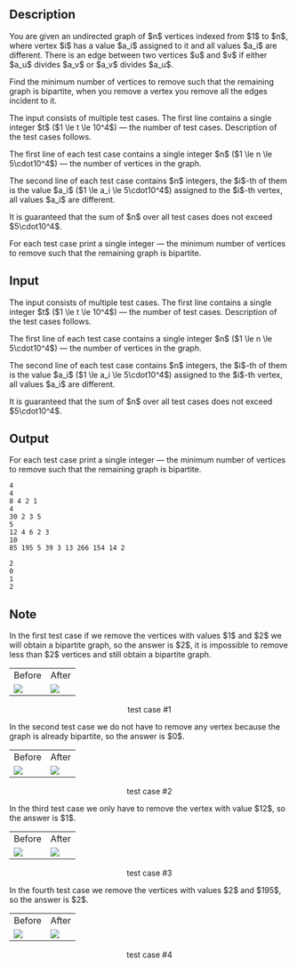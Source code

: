 ## Description

<div><p>You are given an undirected graph of $n$ vertices indexed from $1$ to $n$, where vertex $i$ has a value $a_i$ assigned to it and all values $a_i$ are <span class="tex-font-style-bf">different</span>. There is an edge between two vertices $u$ and $v$ if either $a_u$ divides $a_v$ or $a_v$ divides $a_u$.</p><p>Find the minimum number of vertices to remove such that the remaining graph is bipartite, when you remove a vertex you remove all the edges incident to it.</p></div><div class="input-specification"><p>The input consists of multiple test cases. The first line contains a single integer $t$ ($1 \le t \le 10^4$) — the number of test cases. Description of the test cases follows.</p><p>The first line of each test case contains a single integer $n$ ($1 \le n \le 5\cdot10^4$) — the number of vertices in the graph.</p><p>The second line of each test case contains $n$ integers, the $i$-th of them is the value $a_i$ ($1 \le a_i \le 5\cdot10^4$) assigned to the $i$-th vertex, all values $a_i$ are <span class="tex-font-style-bf">different</span>.</p><p>It is guaranteed that the sum of $n$ over all test cases does not exceed $5\cdot10^4$.</p></div><div class="output-specification"><p>For each test case print a single integer — the minimum number of vertices to remove such that the remaining graph is bipartite.</p></div>

## Input

<p>The input consists of multiple test cases. The first line contains a single integer $t$ ($1 \le t \le 10^4$) — the number of test cases. Description of the test cases follows.</p><p>The first line of each test case contains a single integer $n$ ($1 \le n \le 5\cdot10^4$) — the number of vertices in the graph.</p><p>The second line of each test case contains $n$ integers, the $i$-th of them is the value $a_i$ ($1 \le a_i \le 5\cdot10^4$) assigned to the $i$-th vertex, all values $a_i$ are <span class="tex-font-style-bf">different</span>.</p><p>It is guaranteed that the sum of $n$ over all test cases does not exceed $5\cdot10^4$.</p>

## Output

<p>For each test case print a single integer — the minimum number of vertices to remove such that the remaining graph is bipartite.</p>





```input1|2,3,6,7
4
4
8 4 2 1
4
30 2 3 5
5
12 4 6 2 3
10
85 195 5 39 3 13 266 154 14 2
```




```output1
2
0
1
2
```



## Note

<p>In the first test case if we remove the vertices with values $1$ and $2$ we will obtain a bipartite graph, so the answer is $2$, it is impossible to remove less than $2$ vertices and still obtain a bipartite graph.</p><center> <table class="tex-tabular"><tbody><tr><td class="tex-tabular-border-left tex-tabular-text-align-center tex-tabular-border-right tex-tabular-border-top tex-tabular-border-bottom"><span>Before</span></td><td class="tex-tabular-border-left tex-tabular-text-align-center tex-tabular-border-right tex-tabular-border-top tex-tabular-border-bottom"><span>After</span></td></tr><tr><td class="tex-tabular-border-left tex-tabular-text-align-center tex-tabular-border-right tex-tabular-border-top tex-tabular-border-bottom"><img class="tex-graphics" src="file://x7kuf3zi.png" style="max-width: 100.0%;max-height: 100.0%;"></td><td class="tex-tabular-border-left tex-tabular-text-align-center tex-tabular-border-right tex-tabular-border-top tex-tabular-border-bottom"><img class="tex-graphics" src="file://9S0zxECQ.png" style="max-width: 100.0%;max-height: 100.0%;"></td></tr></tbody></table> <span class="tex-font-size-small">test case #1</span> </center><p>In the second test case we do not have to remove any vertex because the graph is already bipartite, so the answer is $0$.</p><center> <table class="tex-tabular"><tbody><tr><td class="tex-tabular-border-left tex-tabular-text-align-center tex-tabular-border-right tex-tabular-border-top tex-tabular-border-bottom"><span>Before</span></td><td class="tex-tabular-border-left tex-tabular-text-align-center tex-tabular-border-right tex-tabular-border-top tex-tabular-border-bottom"><span>After</span></td></tr><tr><td class="tex-tabular-border-left tex-tabular-text-align-center tex-tabular-border-right tex-tabular-border-top tex-tabular-border-bottom"><img class="tex-graphics" src="file://LDoOoGJf.png" style="max-width: 100.0%;max-height: 100.0%;"></td><td class="tex-tabular-border-left tex-tabular-text-align-center tex-tabular-border-right tex-tabular-border-top tex-tabular-border-bottom"><img class="tex-graphics" src="file://qJALwOsD.png" style="max-width: 100.0%;max-height: 100.0%;"></td></tr></tbody></table> <span class="tex-font-size-small">test case #2</span> </center><p>In the third test case we only have to remove the vertex with value $12$, so the answer is $1$.</p><center> <table class="tex-tabular"><tbody><tr><td class="tex-tabular-border-left tex-tabular-text-align-center tex-tabular-border-right tex-tabular-border-top tex-tabular-border-bottom"><span>Before</span></td><td class="tex-tabular-border-left tex-tabular-text-align-center tex-tabular-border-right tex-tabular-border-top tex-tabular-border-bottom"><span>After</span></td></tr><tr><td class="tex-tabular-border-left tex-tabular-text-align-center tex-tabular-border-right tex-tabular-border-top tex-tabular-border-bottom"><img class="tex-graphics" src="file://dyDOHJbl.png" style="max-width: 100.0%;max-height: 100.0%;"></td><td class="tex-tabular-border-left tex-tabular-text-align-center tex-tabular-border-right tex-tabular-border-top tex-tabular-border-bottom"><img class="tex-graphics" src="file://4GXdl3s3.png" style="max-width: 100.0%;max-height: 100.0%;"></td></tr></tbody></table> <span class="tex-font-size-small">test case #3</span> </center><p>In the fourth test case we remove the vertices with values $2$ and $195$, so the answer is $2$.</p><center> <table class="tex-tabular"><tbody><tr><td class="tex-tabular-border-left tex-tabular-text-align-center tex-tabular-border-right tex-tabular-border-top tex-tabular-border-bottom"><span>Before</span></td><td class="tex-tabular-border-left tex-tabular-text-align-center tex-tabular-border-right tex-tabular-border-top tex-tabular-border-bottom"><span>After</span></td></tr><tr><td class="tex-tabular-border-left tex-tabular-text-align-center tex-tabular-border-right tex-tabular-border-top tex-tabular-border-bottom"><img class="tex-graphics" src="file://wvd940UL.png" style="max-width: 100.0%;max-height: 100.0%;"></td><td class="tex-tabular-border-left tex-tabular-text-align-center tex-tabular-border-right tex-tabular-border-top tex-tabular-border-bottom"><img class="tex-graphics" src="file://FcerYRPS.png" style="max-width: 100.0%;max-height: 100.0%;"></td></tr></tbody></table> <span class="tex-font-size-small">test case #4</span> </center>
